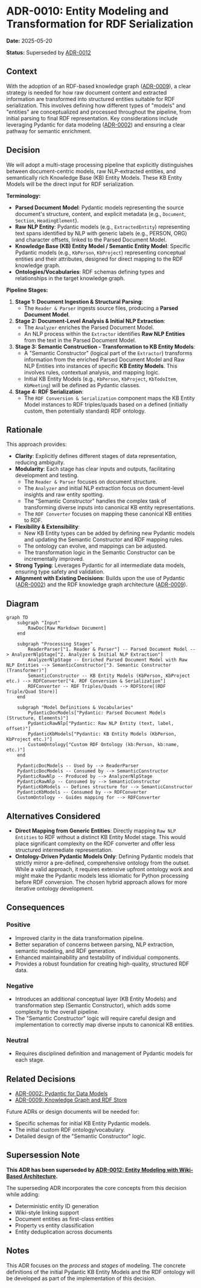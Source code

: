 # ADR-0010: Entity Modeling and Transformation for RDF Serialization

**Date:** 2025-05-20

**Status:** Superseded by [ADR-0012](0012-entity-modeling-with-wiki-based-architecture.md)

## Context

With the adoption of an RDF-based knowledge graph ([ADR-0009](0009-knowledge-graph-rdf-store.md)), a clear strategy is needed for how raw document content and extracted information are transformed into structured entities suitable for RDF serialization. This involves defining how different types of "models" and "entities" are conceptualized and processed throughout the pipeline, from initial parsing to final RDF representation. Key considerations include leveraging Pydantic for data modeling ([ADR-0002](0002-pydantic-for-data-models.md)) and ensuring a clear pathway for semantic enrichment.

## Decision

We will adopt a multi-stage processing pipeline that explicitly distinguishes between document-centric models, raw NLP-extracted entities, and semantically rich Knowledge Base (KB) Entity Models. These KB Entity Models will be the direct input for RDF serialization.

**Terminology:**

*   **Parsed Document Model**: Pydantic models representing the source document's structure, content, and explicit metadata (e.g., `Document`, `Section`, `HeadingElement`).
*   **Raw NLP Entity**: Pydantic models (e.g., `ExtractedEntity`) representing text spans identified by NLP with generic labels (e.g., PERSON, ORG) and character offsets, linked to the Parsed Document Model.
*   **Knowledge Base (KB) Entity Model / Semantic Entity Model**: Specific Pydantic models (e.g., `KbPerson`, `KbProject`) representing conceptual entities and their attributes, designed for direct mapping to the RDF knowledge graph.
*   **Ontologies/Vocabularies**: RDF schemas defining types and relationships in the target knowledge graph.

**Pipeline Stages:**

1.  **Stage 1: Document Ingestion & Structural Parsing**:
    *   The `Reader & Parser` ingests source files, producing a **Parsed Document Model**.
2.  **Stage 2: Document-Level Analysis & Initial NLP Extraction**:
    *   The `Analyzer` enriches the Parsed Document Model.
    *   An NLP process within the `Extractor` identifies **Raw NLP Entities** from the text in the Parsed Document Model.
3.  **Stage 3: Semantic Construction - Transformation to KB Entity Models**:
    *   A "Semantic Constructor" (logical part of the `Extractor`) transforms information from the enriched Parsed Document Model and Raw NLP Entities into instances of specific **KB Entity Models**. This involves rules, contextual analysis, and mapping logic.
    *   Initial KB Entity Models (e.g., `KbPerson`, `KbProject`, `KbTodoItem`, `KbMeeting`) will be defined as Pydantic classes.
4.  **Stage 4: RDF Serialization**:
    *   The `RDF Conversion & Serialization` component maps the KB Entity Model instances to RDF triples/quads based on a defined (initially custom, then potentially standard) RDF ontology.

## Rationale

This approach provides:

*   **Clarity**: Explicitly defines different stages of data representation, reducing ambiguity.
*   **Modularity**: Each stage has clear inputs and outputs, facilitating development and testing.
    *   The `Reader & Parser` focuses on document structure.
    *   The `Analyzer` and initial NLP extraction focus on document-level insights and raw entity spotting.
    *   The "Semantic Constructor" handles the complex task of transforming diverse inputs into canonical KB entity representations.
    *   The `RDF Converter` focuses on mapping these canonical KB entities to RDF.
*   **Flexibility & Extensibility**:
    *   New KB Entity types can be added by defining new Pydantic models and updating the Semantic Constructor and RDF mapping rules.
    *   The ontology can evolve, and mappings can be adjusted.
    *   The transformation logic in the Semantic Constructor can be incrementally improved.
*   **Strong Typing**: Leverages Pydantic for all intermediate data models, ensuring type safety and validation.
*   **Alignment with Existing Decisions**: Builds upon the use of Pydantic ([ADR-0002](0002-pydantic-for-data-models.md)) and the RDF knowledge graph architecture ([ADR-0009](0009-knowledge-graph-rdf-store.md)).

## Diagram

```mermaid
graph TD
    subgraph "Input"
        RawDoc[Raw Markdown Document]
    end

    subgraph "Processing Stages"
        ReaderParser["1. Reader & Parser"] -- Parsed Document Model --> AnalyzerNlpStage["2. Analyzer & Initial NLP Extraction"]
        AnalyzerNlpStage -- Enriched Parsed Document Model with Raw NLP Entities --> SemanticConstructor["3. Semantic Constructor (Transformer)"]
        SemanticConstructor -- KB Entity Models (KbPerson, KbProject etc.) --> RDFConverter["4. RDF Conversion & Serialization"]
        RDFConverter -- RDF Triples/Quads --> RDFStore[(RDF Triple/Quad Store)]
    end

    subgraph "Model Definitions & Vocabularies"
        PydanticDocModels["Pydantic: Parsed Document Models (Structure, Elements)"]
        PydanticRawNlp["Pydantic: Raw NLP Entity (text, label, offset)"]
        PydanticKbModels["Pydantic: KB Entity Models (KbPerson, KbProject etc.)"]
        CustomOntology["Custom RDF Ontology (kb:Person, kb:name, etc.)"]
    end
    
    PydanticDocModels -- Used by --> ReaderParser
    PydanticDocModels -- Consumed by --> SemanticConstructor
    PydanticRawNlp -- Produced by --> AnalyzerNlpStage
    PydanticRawNlp -- Consumed by --> SemanticConstructor
    PydanticKbModels -- Defines structure for --> SemanticConstructor
    PydanticKbModels -- Consumed by --> RDFConverter
    CustomOntology -- Guides mapping for --> RDFConverter
```

## Alternatives Considered

*   **Direct Mapping from Generic Entities**: Directly mapping `Raw NLP Entities` to RDF without a distinct KB Entity Model stage. This would place significant complexity on the RDF converter and offer less structured intermediate representation.
*   **Ontology-Driven Pydantic Models Only**: Defining Pydantic models that strictly mirror a pre-defined, comprehensive ontology from the outset. While a valid approach, it requires extensive upfront ontology work and might make the Pydantic models less idiomatic for Python processing before RDF conversion. The chosen hybrid approach allows for more iterative ontology development.

## Consequences

### Positive
*   Improved clarity in the data transformation pipeline.
*   Better separation of concerns between parsing, NLP extraction, semantic modeling, and RDF generation.
*   Enhanced maintainability and testability of individual components.
*   Provides a robust foundation for creating high-quality, structured RDF data.

### Negative
*   Introduces an additional conceptual layer (KB Entity Models) and transformation step (Semantic Constructor), which adds some complexity to the overall pipeline.
*   The "Semantic Constructor" logic will require careful design and implementation to correctly map diverse inputs to canonical KB entities.

### Neutral
*   Requires disciplined definition and management of Pydantic models for each stage.

## Related Decisions

*   [ADR-0002: Pydantic for Data Models](0002-pydantic-for-data-models.md)
*   [ADR-0009: Knowledge Graph and RDF Store](0009-knowledge-graph-rdf-store.md)

Future ADRs or design documents will be needed for:
*   Specific schemas for initial KB Entity Pydantic models.
*   The initial custom RDF ontology/vocabulary.
*   Detailed design of the "Semantic Constructor" logic.

## Supersession Note

**This ADR has been superseded by [ADR-0012: Entity Modeling with Wiki-Based Architecture](0012-entity-modeling-with-wiki-based-architecture.md).**

The superseding ADR incorporates the core concepts from this decision while adding:
- Deterministic entity ID generation
- Wiki-style linking support
- Document entities as first-class entities
- Property vs entity classification
- Entity deduplication across documents

## Notes

This ADR focuses on the *process* and *stages* of modeling. The concrete definitions of the initial Pydantic KB Entity Models and the RDF ontology will be developed as part of the implementation of this decision.